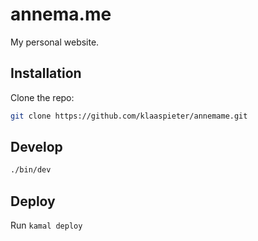 # annema.me

My personal website.

## Installation

Clone the repo:

```sh
git clone https://github.com/klaaspieter/annemame.git
```

## Develop

```sh
./bin/dev
```

## Deploy

Run `kamal deploy`
